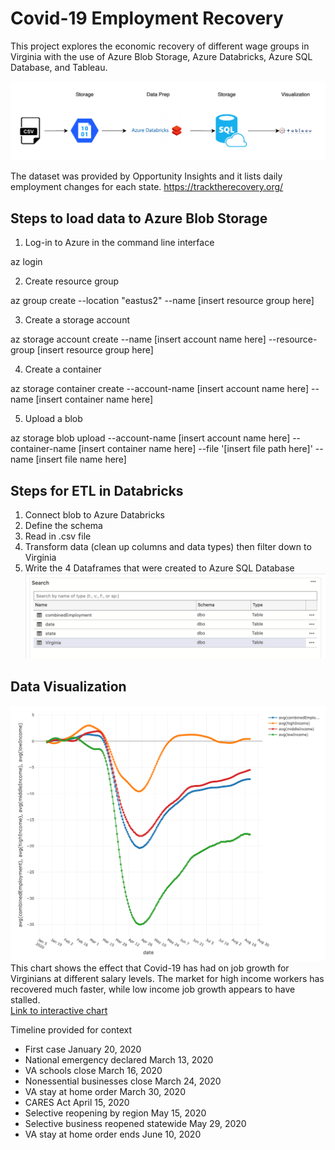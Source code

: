 # Covid-19 Employment Recovery

This project explores the economic recovery of different wage groups in Virginia with the use of Azure Blob Storage, Azure Databricks, Azure SQL Database, and Tableau.

![](https://github.com/smithashley/Covid-Employment-Recovery/blob/main/images/newazurediag.png)

The dataset was provided by Opportunity Insights and it lists daily employment changes for each state. https://tracktherecovery.org/ 

## Steps to load data to Azure Blob Storage

1. Log-in to Azure in the command line interface

az login

2. Create resource group

az group create --location "eastus2" --name [insert resource group here]

3. Create a storage account

az storage account create --name [insert account name here] --resource-group [insert resource group here] 

4. Create a container

az storage container create --account-name [insert account name here] --name [insert container name here]

5. Upload a blob

az storage blob upload --account-name [insert account name here] --container-name [insert container name here] --file '[insert file path here]' --name [insert file name here]

## Steps for ETL in Databricks
1. Connect blob to Azure Databricks
2. Define the schema
3. Read in .csv file
4. Transform data (clean up columns and data types) then filter down to Virginia
5. Write the 4 Dataframes that were created to Azure SQL Database
![](https://github.com/smithashley/Covid-Employment-Recovery/blob/main/images/dboimage.png)

## Data Visualization

![](https://github.com/smithashley/Covid-Employment-Recovery/blob/main/images/newplot.png)
This chart shows the effect that Covid-19 has had on job growth for Virginians at different salary levels.
The market for high income workers has recovered much faster, while low income job growth appears to have stalled.  
[Link to interactive chart](https://public.tableau.com/views/Project1_16033597504640/Sheet2?:language=en&:display_count=y&publish=yes&:origin=viz_share_link)

Timeline provided for context
- First case January 20, 2020
- National emergency declared March 13, 2020
- VA schools close March 16, 2020
- Nonessential businesses close March 24, 2020
- VA stay at home order March 30, 2020
- CARES Act April 15, 2020
- Selective reopening by region May 15, 2020
- Selective business reopened statewide May 29, 2020
- VA stay at home order ends June 10, 2020


